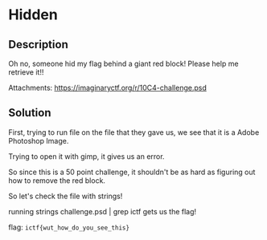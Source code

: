 # Hidden

## Description
Oh no, someone hid my flag behind a giant red block! Please help me retrieve it!!

Attachments:
https://imaginaryctf.org/r/10C4-challenge.psd

## Solution 
First, trying to run file on the file that they gave us, we see that it is a Adobe Photoshop Image.

Trying to open it with gimp, it gives us an error.

So since this is a 50 point challenge, it shouldn't be as hard as figuring out how to remove the red block.

So let's check the file with strings!

running strings challenge.psd | grep ictf gets us the flag!

flag: ```ictf{wut_how_do_you_see_this}```

